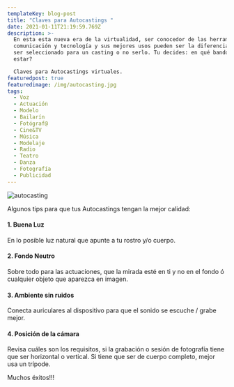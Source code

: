 ```yaml
---
templateKey: blog-post
title: "Claves para Autocastings "
date: 2021-01-11T21:19:59.769Z
description: >-
  En esta esta nueva era de la virtualidad, ser conocedor de las herramientas de
  comunicación y tecnología y sus mejores usos pueden ser la diferencia entre
  ser seleccionado para un casting o no serlo. Tu decides: en qué bando quieres
  estar?

  Claves para Autocastings virtuales.
featuredpost: true
featuredimage: /img/autocasting.jpg
tags:
  - Voz
  - Actuación
  - Modelo
  - Bailarín
  - Fotógraf@
  - Cine&TV
  - Música
  - Modelaje
  - Radio
  - Teatro
  - Danza
  - Fotografía
  - Publicidad
---
```

<!--StartFragment-->

![autocasting](/img/autocasting.jpg)

Algunos tips para que tus Autocastings tengan la mejor calidad:

#### 1. Buena Luz

En lo posible luz natural que apunte a tu rostro y/o cuerpo.

#### 2. Fondo Neutro

Sobre todo para las actuaciones, que la mirada esté en ti y no en el fondo ó cualquier objeto que aparezca en imagen.

#### 3. Ambiente sin ruidos

Conecta auriculares al dispositivo para que el sonido se escuche / grabe mejor.

#### 4. Posición de la cámara

Revisa cuáles son los requisitos, si la grabación o sesión de fotografía tiene que ser horizontal o vertical. Si tiene que ser de cuerpo completo, mejor usa un trípode.

Muchos éxitos!!!

<!--EndFragment-->